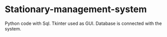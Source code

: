 # Stationary-management-system
Python code with Sql. Tkinter used as GUI. Database is connected with the system. 
